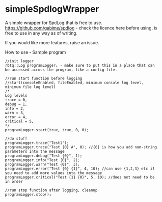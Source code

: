# simpleSpdlogWrapper
A simple wrapper for SpdLog that is free to use.
https://github.com/gabime/spdlog - check the licence here before using, is free to use in any way as of writing.

If you would like more features, raise an issue.

How to use - Sample program

	//init logger
	rbtq::Log programLogger; - make sure to put this in a place that can be accessed across the program, like a config file.

	//run start function before logging
	//start(consoleEnabled, fileEnabled, minimum console log level, minimum file log level)
	/*
	Log levels
	trace = 0,
    debug = 1,
    info = 2,
    warn = 3,
    error = 4,
    critical = 5,
	*/
	programLogger.start(true, true, 0, 0);

	//do stuff
	programLogger.trace("Test1");
	programLogger.trace("Test {0} A", 0); //{0} is how you add non-string parameters into the message
	programLogger.debug("Test {0}", 1);
	programLogger.info("Test {0}", 2);
	programLogger.warn("Test {0}", 3);
	programLogger.error("Test {0} {1}", 4, 10); //can use {1,2,3} etc if you need to add more values into the message
	programLogger.critical("Test {1} {0}", 5, 10); //does not need to be in order

	//run stop function after logging, cleanup
	programLogger.stop();
